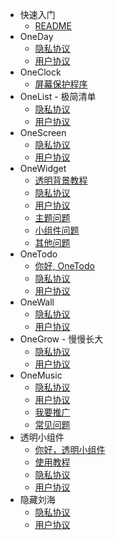 - 快速入门
  - [README](README.md)
- OneDay
  - [隐私协议](cn/OneDay/privacy.md)
  - [用户协议](cn/OneDay/terms.md)
- OneClock
  - [屏幕保护程序](cn/OneClock/screensaver.md)
- OneList - 极简清单
  - [隐私协议](cn/OneList/privacy.md)
  - [用户协议](cn/OneList/terms.md)
- OneScreen
  - [隐私协议](cn/OneScreen/privacy.md)
  - [用户协议](cn/OneScreen/terms.md)
- OneWidget
  - [透明背景教程](cn/OneWidget/transparent.md)
  - [隐私协议](cn/OneWidget/privacy.md)
  - [用户协议](cn/OneWidget/terms.md)
  - [主题问题](cn/OneWidget/theme.md)
  - [小组件问题](cn/OneWidget/widget.md)
  - [其他问题](cn/OneWidget/others.md)
- OneTodo
  - [你好, OneTodo](cn/OneTodo/intro.md)
  - [隐私协议](cn/OneTodo/privacy.md)
  - [用户协议](cn/OneTodo/terms.md)
- OneWall
  - [隐私协议](cn/OneWall/privacy.md)
  - [用户协议](cn/OneWall/terms.md)
- OneGrow - 慢慢长大
  - [隐私协议](cn/OneGrow/privacy.md)
  - [用户协议](cn/OneGrow/terms.md)
- OneMusic
  - [隐私协议](cn/OneMusic/privacy.md)
  - [用户协议](cn/OneMusic/terms.md)
  - [我要推广](cn/OneMusic/promo.md)
  - [常见问题](cn/OneMusic/qa.md)
- 透明小组件
  - [你好，透明小组件](cn/TransparentWidget/intro.md)
  - [使用教程](cn/TransparentWidget/tutorial.md)
  - [隐私协议](cn/TransparentWidget/privacy.md)
  - [用户协议](cn/TransparentWidget/terms.md)
- 隐藏刘海
  - [隐私协议](cn/HideNotch/privacy.md)
  - [用户协议](cn/HideNotch/terms.md)

